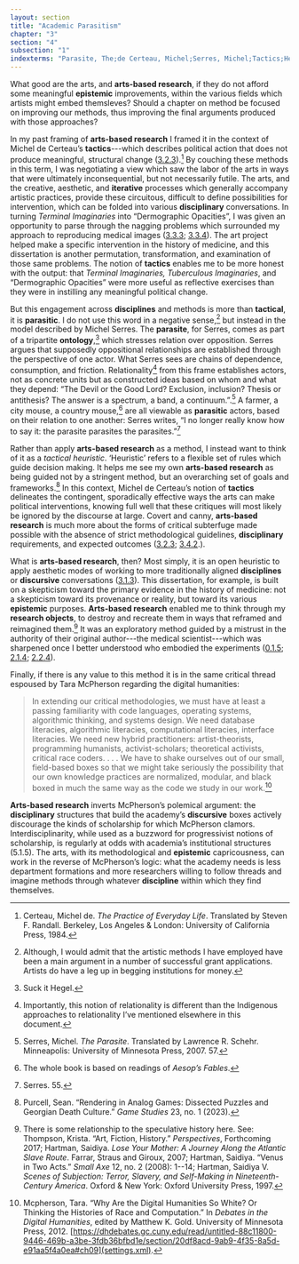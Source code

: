 ```yaml
---
layout: section
title: "Academic Parasitism"
chapter: "3"
section: "4"
subsection: "1"
indexterms: "Parasite, The;de Certeau, Michel;Serres, Michel;Tactics;Heuristics;Interdisciplinarity"
---
```


What good are the arts, and <span data-tooltip aria-haspopup="true" class="has-tip" data-disable-hover="false" tabindex="1" title="Arts-based methods refer to any research method that applies creative activity as a research method. This can include traditional arts like painting, sculpture, or dance, or more complex conceptual or multi-media approaches."><b>arts-based research</b></span>, if they do not afford some meaningful <span data-tooltip aria-haspopup="true" class="has-tip" data-disable-hover="false" tabindex="1" title="Epistemics is a philosophical term referring to the study of knowledge. I use it to talk about the entwined practices of scientific culture, its arguments, and its methodologies."><b>epistemic</b></span> improvements, within the various fields which artists might embed themsleves? Should a chapter on method be focused on improving our methods, thus improving the final arguments produced with those approaches?

In my past framing of <span data-tooltip aria-haspopup="true" class="has-tip" data-disable-hover="false" tabindex="1" title="Arts-based methods refer to any research method that applies creative activity as a research method. This can include traditional arts like painting, sculpture, or dance, or more complex conceptual or multi-media approaches."><b>arts-based research</b></span> I framed it in the context of Michel de Certeau’s <span data-tooltip aria-haspopup="true" class="has-tip" data-disable-hover="false" tabindex="1" title="The term tactics comes from the philosophy of Michel de Certeau, and refers to political action taken that has no impact on broader cultural and political struggles."><b>tactics</b></span>---which describes political action that does not produce meaningful, structural change (<a href="{{ site.baseurl }}/dissertation/3_2_3}}">3.2.3</a>).[^fn1] By couching these methods in this term, I was negotiating a view which saw the labor of the arts in ways that were ultimately inconsequential, but not necessarily futile. The arts, and the creative, aesthetic, and <span data-tooltip aria-haspopup="true" class="has-tip" data-disable-hover="false" tabindex="1" title="Iterative, here, refers to a process of learning in which completed projects are analyzed after their completion. This analysis allows for future projects to be more successful, and to address new, but related concepts."><b>iterative</b></span> processes which generally accompany artistic practices, provide these circuitous, difficult to define possibilities for intervention, which can be folded into various <span data-tooltip aria-haspopup="true" class="has-tip" data-disable-hover="false" tabindex="1" title="Discipline is used here in the Foucauldian sense. It is a pun that links forced discipline with the idea of a discipline of knowledge. Disciplining is a process where certain phenomena are made understandable through demarcation and definition in an academic field."><b>disciplinary</b></span> conversations. In turning *Terminal Imaginaries* into “Dermographic Opacities”, I was given an opportunity to parse through the nagging problems which surrounded my approach to reproducing medical images (<a href="{{ site.baseurl }}/dissertation/3_3_3}}">3.3.3</a>; <a href="{{ site.baseurl }}/dissertation/3_3_4}}">3.3.4</a>). The art project helped make a specific intervention in the history of medicine, and this dissertation is another permutation, transformation, and examination of those same problems. The notion of <span data-tooltip aria-haspopup="true" class="has-tip" data-disable-hover="false" tabindex="1" title="The term tactics comes from the philosophy of Michel de Certeau, and refers to political action taken that has no impact on broader cultural and political struggles."><b>tactics</b></span> enables me to be more honest with the output: that *Terminal Imaginaries,* *Tuberculous Imaginaries*, and “Dermographic Opacities” were more useful as reflective exercises than they were in instilling any meaningful political change.

But this engagement across <span data-tooltip aria-haspopup="true" class="has-tip" data-disable-hover="false" tabindex="1" title="Discipline is used here in the Foucauldian sense. It is a pun that links forced discipline with the idea of a discipline of knowledge. Disciplining is a process where certain phenomena are made understandable through demarcation and definition in an academic field."><b>disciplines</b></span> and methods is more than <span data-tooltip aria-haspopup="true" class="has-tip" data-disable-hover="false" tabindex="1" title="The term tactics comes from the philosophy of Michel de Certeau, and refers to political action taken that has no impact on broader cultural and political struggles."><b>tactical</b></span>, it is <span data-tooltip aria-haspopup="true" class="has-tip" data-disable-hover="false" tabindex="1" title="The term 'parasite' comes from the tripartite ontology argued for by Michel Serres. It refers to systems of being in which things thought in opposition are linked through their dependence on one another."><b>parasitic</b></span>. I do not use this word in a negative sense,[^fn2] but instead in the model described by Michel Serres. The <span data-tooltip aria-haspopup="true" class="has-tip" data-disable-hover="false" tabindex="1" title="The term 'parasite' comes from the tripartite ontology argued for by Michel Serres. It refers to systems of being in which things thought in opposition are linked through their dependence on one another."><b>parasite</b></span>, for Serres, comes as part of a tripartite <span data-tooltip aria-haspopup="true" class="has-tip" data-disable-hover="false" tabindex="1" title="Ontology refers to the study of being in philosophy. I usually avoid the use of this term, because as I read it, ontology is dependent on how one describes and measures the real, which is better described as epistemology."><b>ontology</b></span>,[^fn3] which stresses relation over opposition. Serres argues that supposedly oppositional relationships are established through the perspective of one actor. What Serres sees are chains of dependence, consumption, and friction. Relationality[^fn4] from this frame establishes actors, not as concrete units but as constructed ideas based on whom and what they depend: “The Devil or the Good Lord? Exclusion, inclusion? Thesis or antithesis? The answer is a spectrum, a band, a continuum.”.[^fn5] A farmer, a city mouse, a country mouse,[^fn6] are all viewable as <span data-tooltip aria-haspopup="true" class="has-tip" data-disable-hover="false" tabindex="1" title="The term 'parasite' comes from the tripartite ontology argued for by Michel Serres. It refers to systems of being in which things thought in opposition are linked through their dependence on one another."><b>parasitic</b></span> actors, based on their relation to one another: Serres writes, “I no longer really know how to say it: the parasite parasites the parasites.”[^fn7] 

Rather than apply <span data-tooltip aria-haspopup="true" class="has-tip" data-disable-hover="false" tabindex="1" title="Arts-based methods refer to any research method that applies creative activity as a research method. This can include traditional arts like painting, sculpture, or dance, or more complex conceptual or multi-media approaches."><b>arts-based research</b></span> as a method, I instead want to think of it as a *tactical heuristic*. ‘Heuristic’ refers to a flexible set of rules which guide decision making. It helps me see my own <span data-tooltip aria-haspopup="true" class="has-tip" data-disable-hover="false" tabindex="1" title="Arts-based methods refer to any research method that applies creative activity as a research method. This can include traditional arts like painting, sculpture, or dance, or more complex conceptual or multi-media approaches."><b>arts-based research</b></span> as being guided not by a stringent method, but an overarching set of goals and frameworks.[^fn8] 	In this context, Michel de Certeau’s notion of  <span data-tooltip aria-haspopup="true" class="has-tip" data-disable-hover="false" tabindex="1" title="The term tactics comes from the philosophy of Michel de Certeau, and refers to political action taken that has no impact on broader cultural and political struggles."><b>tactics</b></span> delineates the contingent, sporadically effective ways the arts can make political interventions, knowing full well that these critiques will most likely be ignored by the discourse at large. Covert and canny, <span data-tooltip aria-haspopup="true" class="has-tip" data-disable-hover="false" tabindex="1" title="Arts-based methods refer to any research method that applies creative activity as a research method. This can include traditional arts like painting, sculpture, or dance, or more complex conceptual or multi-media approaches."><b>arts-based research</b></span> is much more about the forms of critical subterfuge made possible with the absence of strict methodological guidelines, <span data-tooltip aria-haspopup="true" class="has-tip" data-disable-hover="false" tabindex="1" title="Discipline is used here in the Foucauldian sense. It is a pun that links forced discipline with the idea of a discipline of knowledge. Disciplining is a process where certain phenomena are made understandable through demarcation and definition in an academic field."><b>disciplinary</b></span> requirements, and expected outcomes (<a href="{{ site.baseurl }}/dissertation/3_2_3}}">3.2.3</a>; <a href="{{ site.baseurl }}/dissertation/3_4_2}}">3.4.2</a>.). 

What is <span data-tooltip aria-haspopup="true" class="has-tip" data-disable-hover="false" tabindex="1" title="Arts-based methods refer to any research method that applies creative activity as a research method. This can include traditional arts like painting, sculpture, or dance, or more complex conceptual or multi-media approaches."><b>arts-based research</b></span>, then? Most simply, it is an open heuristic to apply aesthetic modes of working to more traditionally aligned <span data-tooltip aria-haspopup="true" class="has-tip" data-disable-hover="false" tabindex="1" title="Discipline is used here in the Foucauldian sense. It is a pun that links forced discipline with the idea of a discipline of knowledge. Disciplining is a process where certain phenomena are made understandable through demarcation and definition in an academic field."><b>disciplines</b></span> or <span data-tooltip aria-haspopup="true" class="has-tip" data-disable-hover="false" tabindex="1" title="Discourse refers to a scholarly conversation which occurs in a field of knowledge production. I use it in a Foucauldian sense, to convey the agreed upon modes and objects of discussion which are taken for granted in a community or scholarly field."><b>discursive</b></span> conversations (<a href="{{ site.baseurl }}/dissertation/3_1_3}}">3.1.3</a>).	This dissertation, for example, is built on a skepticism toward the primary evidence in the history of medicine: not a skepticism toward its provenance or reality, but toward its various <span data-tooltip aria-haspopup="true" class="has-tip" data-disable-hover="false" tabindex="1" title="Epistemics is a philosophical term referring to the study of knowledge. I use it to talk about the entwined practices of scientific culture, its arguments, and its methodologies."><b>epistemic</b></span> purposes. <span data-tooltip aria-haspopup="true" class="has-tip" data-disable-hover="false" tabindex="1" title="Arts-based methods refer to any research method that applies creative activity as a research method. This can include traditional arts like painting, sculpture, or dance, or more complex conceptual or multi-media approaches."><b>Arts-based research</b></span> enabled me to think through my <span data-tooltip aria-haspopup="true" class="has-tip" data-disable-hover="false" tabindex="1" title="I use the term research object to refer to a  relationship between a researcher and what they research. An object is a non-human thing that a researcher can define or characterize within a disciplinary field or discourse."><b>research objects</b></span>, to destroy and recreate them in ways that reframed and reimagined them.[^fn9] It was an exploratory method guided by a mistrust in the authority of their original author---the medical scientist---which was sharpened once I better understood who embodied the experiments (<a href="{{ site.baseurl }}/dissertation/0_1_5}}">0.1.5</a>; <a href="{{ site.baseurl }}/dissertation/2_1_4}}">2.1.4</a>; <a href="{{ site.baseurl }}/dissertation/2_2_4}}">2.2.4</a>).

Finally, if there is any value to this method it is in the same critical thread espoused by Tara McPherson regarding the digital humanities:

>In extending our critical methodologies, we must have at least a passing familiarity with code languages, operating systems, algorithmic thinking, and systems design. We need database literacies, algorithmic literacies, computational literacies, interface literacies. We need new hybrid practitioners: artist-theorists, programming humanists, activist-scholars; theoretical activists, critical race coders. . . . We have to shake ourselves out of our small, field-based boxes so that we might take seriously the possibility that our own knowledge practices are normalized, modular, and black boxed in much the same way as the code we study in our work.[^fn10]

<span data-tooltip aria-haspopup="true" class="has-tip" data-disable-hover="false" tabindex="1" title="Arts-based methods refer to any research method that applies creative activity as a research method. This can include traditional arts like painting, sculpture, or dance, or more complex conceptual or multi-media approaches."><b>Arts-based research</b></span> inverts McPherson’s polemical argument: the <span data-tooltip aria-haspopup="true" class="has-tip" data-disable-hover="false" tabindex="1" title="Discipline is used here in the Foucauldian sense. It is a pun that links forced discipline with the idea of a discipline of knowledge. Disciplining is a process where certain phenomena are made understandable through demarcation and definition in an academic field."><b>disciplinary</b></span> structures that build the academy’s <span data-tooltip aria-haspopup="true" class="has-tip" data-disable-hover="false" tabindex="1" title="Discourse refers to a scholarly conversation which occurs in a field of knowledge production. I use it in a Foucauldian sense, to convey the agreed upon modes and objects of discussion which are taken for granted in a community or scholarly field."><b>discursive</b></span> boxes actively discourage the kinds of scholarship for which McPherson clamors. Interdisciplinarity, while used as a buzzword for progressivist notions of scholarship, is regularly at odds with academia’s institutional structures (5.1.5). The arts, with its methodological and <span data-tooltip aria-haspopup="true" class="has-tip" data-disable-hover="false" tabindex="1" title="Epistemics is a philosophical term referring to the study of knowledge. I use it to talk about the entwined practices of scientific culture, its arguments, and its methodologies."><b>epistemic</b></span> capricousness, can work in the reverse of McPherson’s logic: what the academy needs is less department formations and more researchers willing to follow threads and imagine methods through whatever <span data-tooltip aria-haspopup="true" class="has-tip" data-disable-hover="false" tabindex="1" title="Discipline is used here in the Foucauldian sense. It is a pun that links forced discipline with the idea of a discipline of knowledge. Disciplining is a process where certain phenomena are made understandable through demarcation and definition in an academic field."><b>discipline</b></span> within which they find themselves. 

[^fn1]: Certeau, Michel de. *The Practice of Everyday Life*. Translated by Steven F. Randall. Berkeley, Los Angeles & London: University of California Press, 1984.

[^fn2]: Although, I would admit that the artistic methods I have employed have been a main argument in a number of successful grant applications. Artists do have a leg up in begging institutions for money.

[^fn3]: Suck it Hegel.

[^fn4]: Importantly, this notion of relationality is different than the Indigenous approaches to relationality I’ve mentioned elsewhere in this document.

[^fn5]: Serres, Michel. *The Parasite*. Translated by Lawrence R. Schehr. Minneapolis: University of Minnesota Press, 2007. 57.

[^fn6]: The whole book is based on readings of *Aesop’s Fables*.

[^fn7]: Serres. 55.

[^fn8]: Purcell, Sean. “Rendering in Analog Games: Dissected Puzzles and Georgian Death Culture.” *Game Studies* 23, no. 1 (2023).

[^fn9]: There is some relationship to the speculative history here. See: Thompson, Krista. “Art, Fiction, History.” *Perspectives*, Forthcoming 2017; Hartman, Saidiya. *Lose Your Mother: A Journey Along the Atlantic Slave Route*. Farrar, Straus and Giroux, 2007; Hartman, Saidiya. “Venus in Two Acts.” *Small Axe* 12, no. 2 (2008): 1--14; Hartman, Saidiya V. *Scenes of Subjection: Terror, Slavery, and Self-Making in Nineteenth-Century America*. Oxford & New York: Oxford University Press, 1997.

[^fn10]: Mcpherson, Tara. “Why Are the Digital Humanities So White? Or Thinking the Histories of Race and Computation.” In *Debates in the Digital Humanities*, edited by Matthew K. Gold. University of Minnesota Press, 2012. [https://dhdebates.gc.cuny.edu/read/untitled-88c11800-9446-469b-a3be-3fdb36bfbd1e/section/20df8acd-9ab9-4f35-8a5d-e91aa5f4a0ea#ch09](settings.xml).